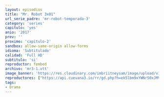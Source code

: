 ```yaml
---
layout: episodios
title: "Mr. Robot 3x01"
url_serie_padre: 'mr-robot-temporada-3'
category: 'series'
capitulo: 'yes'
anio: '2017'
prev: ''
proximo: 'capitulo-2'
sandbox: allow-same-origin allow-forms
idioma: 'Subtitulado'
calidad: 'Full HD'
subtitulo: 'si'
reproductor: fembed
archivo: 'mr3-1.vtt'
image_banner: 'https://res.cloudinary.com/imbriitneysam/image/upload/v1546988735/robot3-banner-min.jpg'
reproductores: ["https://api.cuevana3.io/rr/gd.php?h=ek5lbm9xYWNrS0xJMVp5b21KREk0dFBLbjVkaHhkRGdrOG1jbnBpUnhhS1Z1b21CbTVMTHg5VExpV1Nmc0s2bHRaQ1lhb2VubHJuUXhucDRuYm5ZcGNtU3FadVkyUT09"]
tags:
- Drama
---
```












